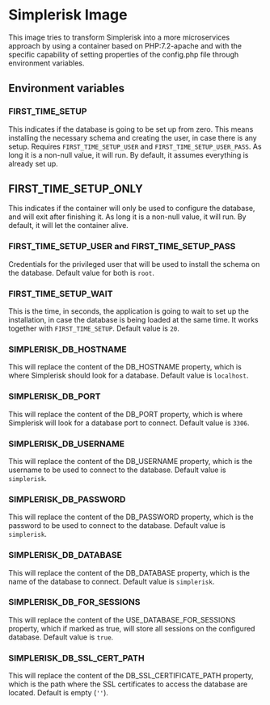 # Simplerisk Image

This image tries to transform Simplerisk into a more microservices approach by using a container based on PHP:7.2-apache and with the specific capability of setting properties of the config.php file through environment variables.

## Environment variables

### FIRST_TIME_SETUP

This indicates if the database is going to be set up from zero. This means installing the necessary schema and creating the user, in case there is any setup. Requires `FIRST_TIME_SETUP_USER` and `FIRST_TIME_SETUP_USER_PASS`. As long it is a non-null value, it will run. By default, it assumes everything is already set up.

## FIRST_TIME_SETUP_ONLY

This indicates if the container will only be used to configure the database, and will exit after finishing it. As long it is a non-null value, it will run. By default, it will let the container alive.

### FIRST_TIME_SETUP_USER and FIRST_TIME_SETUP_PASS

Credentials for the privileged user that will be used to install the schema on the database. Default value for both is `root`.

### FIRST_TIME_SETUP_WAIT

This is the time, in seconds, the application is going to wait to set up the installation, in case the database is being loaded at the same time. It works together with `FIRST_TIME_SETUP`. Default value is `20`.

### SIMPLERISK_DB_HOSTNAME

This will replace the content of the DB_HOSTNAME property, which is where Simplerisk should look for a database. Default value is `localhost`.

### SIMPLERISK_DB_PORT

This will replace the content of the DB_PORT property, which is where Simplerisk will look for a database port  to connect. Default value is `3306`.

### SIMPLERISK_DB_USERNAME

This will replace the content of the DB_USERNAME property, which is the username to be used to connect to the database. Default value is `simplerisk`.

### SIMPLERISK_DB_PASSWORD

This will replace the content of the DB_PASSWORD property, which is the password to be used to connect to the database. Default value is `simplerisk`.

### SIMPLERISK_DB_DATABASE

This will replace the content of the DB_DATABASE property, which is the name of the database to connect. Default value is `simplerisk`.

### SIMPLERISK_DB_FOR_SESSIONS

This will replace the content of the USE_DATABASE_FOR_SESSIONS property, which if marked as true, will store all sessions on the configured database. Default value is `true`. 

### SIMPLERISK_DB_SSL_CERT_PATH

This will replace the content of the DB_SSL_CERTIFICATE_PATH property, which is the path where the SSL certificates to access the database are located. Default is empty (`''`).